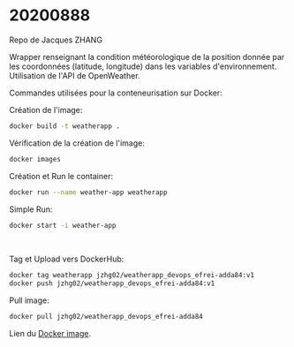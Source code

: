 # 20200888
Repo de Jacques ZHANG

Wrapper renseignant la condition météorologique de la position donnée par les coordonnées (latitude, longitude) dans les variables d'environnement. <br/> Utilisation de l'API de OpenWeather. <br/> 

Commandes utilisées pour la conteneurisation sur Docker: <br/>

Création de l'image: 
```bash
docker build -t weatherapp .
```
Vérification de la création de l'image: 
```bash
docker images
```
Création et Run le container: 
```bash
docker run --name weather-app weatherapp
```
Simple Run: 
```bash
docker start -i weather-app
```
<br/>

Tag et Upload vers DockerHub: 
```bash
docker tag weatherapp jzhg02/weatherapp_devops_efrei-adda84:v1
docker push jzhg02/weatherapp_devops_efrei-adda84:v1
```
Pull image:
```bash
docker pull jzhg02/weatherapp_devops_efrei-adda84
```

Lien du [Docker image](https://hub.docker.com/r/jzhg02/weatherapp_devops_efrei-adda84).

